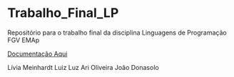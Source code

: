 # Trabalho_Final_LP
Repositório para o trabalho final da disciplina Linguagens de Programação FGV EMAp

[Documentação Aqui](https://rawcdn.githack.com/liviameinhardt/Trabalho_Final_LP/Documentacao/_build/html/index.html)


Lívia Meinhardt
Luiz Luz
Ari Oliveira 
João Donasolo
